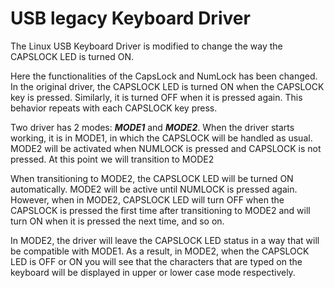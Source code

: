 # USB legacy Keyboard Driver
The Linux USB Keyboard Driver is modified to change the way the CAPSLOCK LED is turned ON.

Here the functionalities of the CapsLock and NumLock has been changed.
In the original driver, the CAPSLOCK LED is turned ON when the CAPSLOCK key is pressed. Similarly, it is turned OFF when 
it is pressed again. This behavior repeats with each CAPSLOCK key press.

Two driver has 2 modes: ***MODE1*** and ***MODE2***.
When the driver starts working, it is in MODE1, in which the CAPSLOCK will be handled as usual.
MODE2 will be activated when NUMLOCK is pressed and CAPSLOCK is not pressed. At this point we will transition to MODE2 

When transitioning to MODE2, the CAPSLOCK LED will be turned ON automatically. MODE2 will be active until NUMLOCK is pressed again.
However, when in MODE2, CAPSLOCK LED will turn OFF when the CAPSLOCK is pressed the first time after transitioning to MODE2 and 
will turn ON when it is pressed the next time, and so on. 

In MODE2, the driver will leave the CAPSLOCK LED status in a way that will be compatible with MODE1. As a result, in MODE2, when the CAPSLOCK LED is OFF or ON you will see that the characters that are typed on the keyboard will be displayed in upper or lower case mode respectively.

